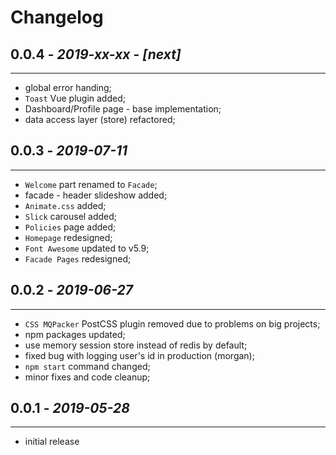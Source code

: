 # Changelog

## **0.0.4** - *2019-xx-xx* - **_[next]_**
*******************************************************************************
* global error handing;
* `Toast` Vue plugin added;
* Dashboard/Profile page - base implementation;
* data access layer (store) refactored;

## **0.0.3** - *2019-07-11*
*******************************************************************************
* `Welcome` part renamed to `Facade`;
* facade - header slideshow added;
* `Animate.css` added;
* `Slick` carousel added;
* `Policies` page added;
* `Homepage` redesigned;
* `Font Awesome` updated to v5.9;
* `Facade Pages` redesigned;


## **0.0.2** - *2019-06-27*
*******************************************************************************
* `CSS MQPacker` PostCSS plugin removed due to problems on big projects;
* npm packages updated;
* use memory session store instead of redis by default;
* fixed bug with logging user's id in production (morgan);
* `npm start` command changed;
* minor fixes and code cleanup;


## **0.0.1** - *2019-05-28*
*******************************************************************************
* initial release
